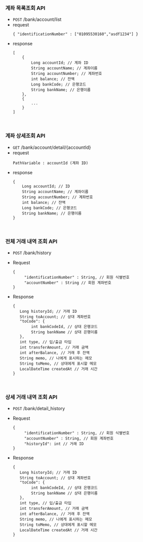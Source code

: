 ### 계좌 목록조회 API
- `POST` /bank/account/list  
- request 
    ```
    { "identificationNumber" : ["01095530160","asdf1234"] }
    ```  
- response
    ```
    [
        {
            Long accountId; // 계좌 ID
            String accountName; // 계좌이름
            String accountNumber; // 계좌번호
            int balance; // 잔액
            Long bankCode; // 은행코드
            String bankName; // 은행이름
        },
        {
            ...
        }
    ]
    ```
<br> 

### 계좌 상세조회 API

- `GET` /bank/account/detail/{accountId}
- request
    ```
    PathVariable : accountId (계좌 ID)
    ```
- response
    ```
    {
        Long accountId; // ID
        String accountName; // 계좌이름
        String accountNumber; // 계좌번호
        int balance; // 잔액
        Long bankCode; // 은행코드
        String bankName; // 은행이름
    }
    ```

<br> 

### 전체 거래 내역 조회 API
- `POST` /bank/history<br>
 

- Request
     ```aidl
     {
          "identificationNumber" : String, // 회원 식별번호
          "accountNumber" : String // 회원 계좌번호
     }
     ```

- Response
     ```aidl
     {
        Long historyId; // 거래 ID
        String toAccount; // 상대 계좌번호
        "toCode": {
             int bankCodeId, // 상대 은행코드
             String bankName // 상대 은행이름
        },
        int type, // 입/출금 타입
        int transferAmount, // 거래 금액
        int afterBalance, // 거래 후 잔액
        String memo, // 나에게 표시하는 메모
        String toMemo, // 상대에게 표시할 메모
        LocalDateTime createdAt // 거래 시간
     }
     ```

<br> 

### 상세 거래 내역 조회 API
- `POST` /bank/detail_history<br>


- Request
     ```aidl
     {
          "identificationNumber" : String, // 회원 식별번호
          "accountNumber" : String, // 회원 계좌번호
          "historyId": int // 거래 ID
     }
     ```

- Response
     ```aidl
     {
        Long historyId; // 거래 ID
        String toAccount; // 상대 계좌번호
        "toCode": {
             int bankCodeId, // 상대 은행코드
             String bankName // 상대 은행이름
        },
        int type, // 입/출금 타입
        int transferAmount, // 거래 금액
        int afterBalance, // 거래 후 잔액
        String memo, // 나에게 표시하는 메모
        String toMemo, // 상대에게 표시할 메모
        LocalDateTime createdAt // 거래 시간
     }
     ```
